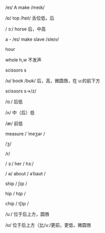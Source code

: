 /eɪ/  	A 	 make /meɪk/

/ɒ/    top 	/hɒt/  舌位低，后

/ ɔː/ horse   后，中高

a - /eɪ/ make slave /sleɪv/



hour

whole h,w 不发声

scissors s 



/ʊ/ book /bʊk/    后，高，微圆唇，在 u:的前下方



scissors s->/z/



/ɑː/ 后低

/ʌ/ 中（后）低

/æ/ 前低



measure	/ ˈmeʒər /

/ʒ/ 

/r/



/ ɜː/   her / hɜː/

/ ə/  about / əˈbaʊt / 



ship	/ ʃɪp /

hip 	/ hɪp /

chip	/ tʃɪp /

/uː/ 位于后上方，圆唇

/ʊ/  位于后上方（比/uː/更前，更低，微圆唇
